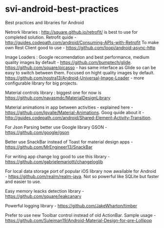 # svi-android-best-practices
Best practices and libraries for Android

Netrork libraries : http://square.github.io/retrofit/ is best to use for completed solution. 
Retrofit quide - http://guides.codepath.com/android/Consuming-APIs-with-Retrofit
To make own Rest Client good to use - https://github.com/loopj/android-async-http

Image Loaders : Google recomendation and best performance, medium quality images by default - https://github.com/bumptech/glide.
https://github.com/square/picasso - has same interface as Glide so can be easy to switch between them. Focused on hight quality images by default.
https://github.com/nostra13/Android-Universal-Image-Loader - more configurable library for big projects.

Material controls library : biggest one for now is https://github.com/navasmdc/MaterialDesignLibrary

Material animations in app between activities - explained here - https://github.com/lgvalle/Material-Animations. Goog quide about it - http://guides.codepath.com/android/Shared-Element-Activity-Transition.

For Json Parsing better use Google library GSON - https://github.com/google/gson

Better use SnackBar instead of Toast for material design apps - https://github.com/MrEngineer13/SnackBar

For writing app change log good to use this library - https://github.com/gabrielemariotti/changeloglib

For local data storage port of popular iOS library now awailable for Android - https://github.com/realm/realm-java. Not so powerful like SQLite but faster and easier to use.

Easy memory leacks detection library - https://github.com/square/leakcanary

Powerful logging library - https://github.com/JakeWharton/timber

Prefer to use new Toolbar control instead of old ActionBar. 
Sample usage - https://github.com/Suleiman19/Android-Material-Design-for-pre-Lollipop

